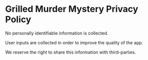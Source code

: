 # Grilled Murder Mystery Privacy Policy

No personally identifiable information is collected. 

User inputs are collected in order to improve the quality of the app.

We reserve the right to share this information with third-parties.